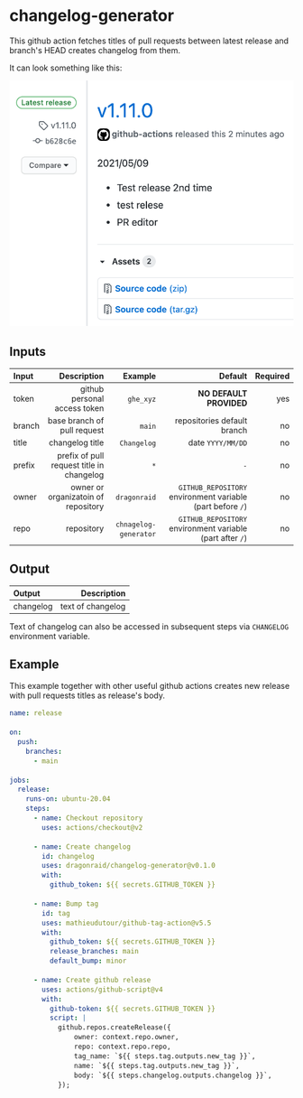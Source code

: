 # changelog-generator

This github action fetches titles of pull requests between latest release and branch's HEAD creates changelog from them.

It can look something like this:

![changelog example](./docs/example.png)

## Inputs

| Input  |                               Description |               Example |                                                    Default | Required |
| :----- | ----------------------------------------: | --------------------: | ---------------------------------------------------------: | -------: |
| token  |              github personal access token |             `ghe_xyz` |                                    **NO DEFAULT PROVIDED** |      yes |
| branch |               base branch of pull request |                `main` |                                repositories default branch |       no |
| title  |                           changelog title |           `Changelog` |                                          date `YYYY/MM/DD` |       no |
| prefix | prefix of pull request title in changelog |                   `*` |                                                        `-` |       no |
| owner  |       owner or organizatoin of repository |          `dragonraid` | `GITHUB_REPOSITORY` environment variable (part before `/`) |       no |
| repo   |                                repository | `chnagelog-generator` |  `GITHUB_REPOSITORY` environment variable (part after `/`) |       no |

## Output

| Output    |       Description |
| :-------- | ----------------: |
| changelog | text of changelog |

Text of changelog can also be accessed in subsequent steps via `CHANGELOG` environment variable.

## Example

This example together with other useful github actions creates new release with pull requests titles as release's body.

```yaml
name: release

on:
  push:
    branches:
      - main

jobs:
  release:
    runs-on: ubuntu-20.04
    steps:
      - name: Checkout repository
        uses: actions/checkout@v2

      - name: Create changelog
        id: changelog
        uses: dragonraid/changelog-generator@v0.1.0
        with:
          github_token: ${{ secrets.GITHUB_TOKEN }}

      - name: Bump tag
        id: tag
        uses: mathieudutour/github-tag-action@v5.5
        with:
          github_token: ${{ secrets.GITHUB_TOKEN }}
          release_branches: main
          default_bump: minor

      - name: Create github release
        uses: actions/github-script@v4
        with:
          github-token: ${{ secrets.GITHUB_TOKEN }}
          script: |
            github.repos.createRelease({
                owner: context.repo.owner,
                repo: context.repo.repo,
                tag_name: `${{ steps.tag.outputs.new_tag }}`,
                name: `${{ steps.tag.outputs.new_tag }}`,
                body: `${{ steps.changelog.outputs.changelog }}`,
            });

```
